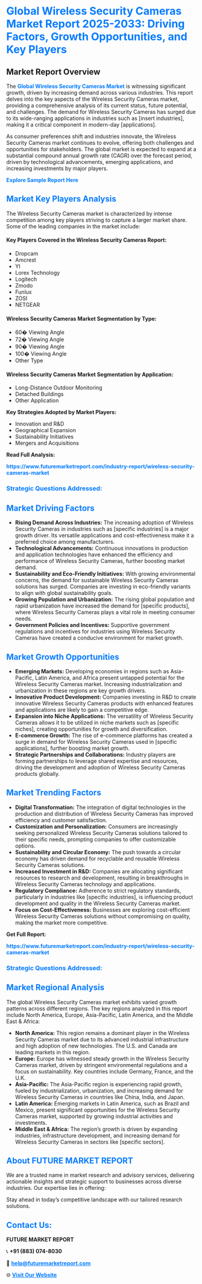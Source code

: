 <h1 style="color: #007BFF;">Global Wireless Security Cameras Market Report 2025-2033: Driving Factors, Growth Opportunities, and Key Players</h1>

<section id="overview">
<h2>Market Report Overview</h2>
<p>The <a href="https://www.futuremarketreport.com/industry-report/wireless-security-cameras-market" style="color: #007BFF; text-decoration: none;"><strong>Global Wireless Security Cameras Market</strong></a> is witnessing significant growth, driven by increasing demand across various industries. This report delves into the key aspects of the Wireless Security Cameras market, providing a comprehensive analysis of its current status, future potential, and challenges. The demand for Wireless Security Cameras has surged due to its wide-ranging applications in industries such as [insert industries], making it a critical component in modern-day [applications].</p>
<p>As consumer preferences shift and industries innovate, the Wireless Security Cameras market continues to evolve, offering both challenges and opportunities for stakeholders. The global market is expected to expand at a substantial compound annual growth rate (CAGR) over the forecast period, driven by technological advancements, emerging applications, and increasing investments by major players.</p>
</section>

<section id="overview">
<p><a href="https://www.futuremarketreport.com/request-sample/reportId=87611" style="color: #007BFF; text-decoration: none;"><strong>Explore Sample Report Here</strong></a></p>
</section>

<section id="key-players">
<h2 style="color: #007BFF;">Market Key Players Analysis</h2>
<p>The Wireless Security Cameras market is characterized by intense competition among key players striving to capture a larger market share. Some of the leading companies in the market include:</p>
<h4>Key Players Covered in the Wireless Security Cameras Report:</h4>
<ul><li>Dropcam</li><li>Amcrest</li><li>YI</li><li>Lorex Technology</li><li>Logitech</li><li>Zmodo</li><li>Funlux</li><li>ZOSI</li><li>NETGEAR</li></ul>
<h4>Wireless Security Cameras Market Segmentation by Type:</h4>
<ul><li>60� Viewing Angle</li><li>72� Viewing Angle</li><li>90� Viewing Angle</li><li>100� Viewing Angle</li><li>Other Type</li></ul>

<h4>Wireless Security Cameras Market Segmentation by Application:</h4>
<ul><li>Long-Distance Outdoor Monitoring</li><li>Detached Buildings</li><li>Other Application</li></ul>
<p><strong>Key Strategies Adopted by Market Players:</strong></p>
<ul>
<li>Innovation and R&D</li>
<li>Geographical Expansion</li>
<li>Sustainability Initiatives</li>
<li>Mergers and Acquisitions</li>
</ul>
</section>

<section>
<p><strong>Read Full Analysis: </strong></p><a href="https://www.futuremarketreport.com/industry-report/wireless-security-cameras-market" style="color: #007BFF; text-decoration: none;"><strong>https://www.futuremarketreport.com/industry-report/wireless-security-cameras-market</strong></a>
<h3 style="color: #007BFF;">Strategic Questions Addressed:</h3>
</section>

<section id="driving-factors">
<h2 style="color: #007BFF;">Market Driving Factors</h2>
<ul>
<li><strong>Rising Demand Across Industries:</strong> The increasing adoption of Wireless Security Cameras in industries such as [specific industries] is a major growth driver. Its versatile applications and cost-effectiveness make it a preferred choice among manufacturers.</li>
<li><strong>Technological Advancements:</strong> Continuous innovations in production and application technologies have enhanced the efficiency and performance of Wireless Security Cameras, further boosting market demand.</li>
<li><strong>Sustainability and Eco-Friendly Initiatives:</strong> With growing environmental concerns, the demand for sustainable Wireless Security Cameras solutions has surged. Companies are investing in eco-friendly variants to align with global sustainability goals.</li>
<li><strong>Growing Population and Urbanization:</strong> The rising global population and rapid urbanization have increased the demand for [specific products], where Wireless Security Cameras plays a vital role in meeting consumer needs.</li>
<li><strong>Government Policies and Incentives:</strong> Supportive government regulations and incentives for industries using Wireless Security Cameras have created a conducive environment for market growth.</li>
</ul>
</section>

<section id="growth-opportunities">
<h2 style="color: #007BFF;">Market Growth Opportunities</h2>
<ul>
<li><strong>Emerging Markets:</strong> Developing economies in regions such as Asia-Pacific, Latin America, and Africa present untapped potential for the Wireless Security Cameras market. Increasing industrialization and urbanization in these regions are key growth drivers.</li>
<li><strong>Innovative Product Development:</strong> Companies investing in R&D to create innovative Wireless Security Cameras products with enhanced features and applications are likely to gain a competitive edge.</li>
<li><strong>Expansion into Niche Applications:</strong> The versatility of Wireless Security Cameras allows it to be utilized in niche markets such as [specific niches], creating opportunities for growth and diversification.</li>
<li><strong>E-commerce Growth:</strong> The rise of e-commerce platforms has created a surge in demand for Wireless Security Cameras used in [specific applications], further boosting market growth.</li>
<li><strong>Strategic Partnerships and Collaborations:</strong> Industry players are forming partnerships to leverage shared expertise and resources, driving the development and adoption of Wireless Security Cameras products globally.</li>
</ul>
</section>

<section id="trending-factors">
<h2 style="color: #007BFF;">Market Trending Factors</h2>
<ul>
<li><strong>Digital Transformation:</strong> The integration of digital technologies in the production and distribution of Wireless Security Cameras has improved efficiency and customer satisfaction.</li>
<li><strong>Customization and Personalization:</strong> Consumers are increasingly seeking personalized Wireless Security Cameras solutions tailored to their specific needs, prompting companies to offer customizable options.</li>
<li><strong>Sustainability and Circular Economy:</strong> The push towards a circular economy has driven demand for recyclable and reusable Wireless Security Cameras solutions.</li>
<li><strong>Increased Investment in R&D:</strong> Companies are allocating significant resources to research and development, resulting in breakthroughs in Wireless Security Cameras technology and applications.</li>
<li><strong>Regulatory Compliance:</strong> Adherence to strict regulatory standards, particularly in industries like [specific industries], is influencing product development and quality in the Wireless Security Cameras market.</li>
<li><strong>Focus on Cost-Effectiveness:</strong> Businesses are exploring cost-efficient Wireless Security Cameras solutions without compromising on quality, making the market more competitive.</li>
</ul>
</section>

<section>
<p><strong>Get Full Report: </strong></p><a href="https://www.futuremarketreport.com/industry-report/wireless-security-cameras-market" style="color: #007BFF; text-decoration: none;"><strong>https://www.futuremarketreport.com/industry-report/wireless-security-cameras-market</strong></a>
<h3 style="color: #007BFF;">Strategic Questions Addressed:</h3>
</section>


<section id="regional-analysis">
<h2 style="color: #007BFF;">Market Regional Analysis</h2>
<p>The global Wireless Security Cameras market exhibits varied growth patterns across different regions. The key regions analyzed in this report include North America, Europe, Asia-Pacific, Latin America, and the Middle East & Africa:</p>
<ul>
<li><strong>North America:</strong> This region remains a dominant player in the Wireless Security Cameras market due to its advanced industrial infrastructure and high adoption of new technologies. The U.S. and Canada are leading markets in this region.</li>
<li><strong>Europe:</strong> Europe has witnessed steady growth in the Wireless Security Cameras market, driven by stringent environmental regulations and a focus on sustainability. Key countries include Germany, France, and the U.K.</li>
<li><strong>Asia-Pacific:</strong> The Asia-Pacific region is experiencing rapid growth, fueled by industrialization, urbanization, and increasing demand for Wireless Security Cameras in countries like China, India, and Japan.</li>
<li><strong>Latin America:</strong> Emerging markets in Latin America, such as Brazil and Mexico, present significant opportunities for the Wireless Security Cameras market, supported by growing industrial activities and investments.</li>
<li><strong>Middle East & Africa:</strong> The region’s growth is driven by expanding industries, infrastructure development, and increasing demand for Wireless Security Cameras in sectors like [specific sectors].</li>
</ul>
</section>

<footer>
<h2 style="color: #007BFF;">About FUTURE MARKET REPORT</h2>
<p>We are a trusted name in market research and advisory services, delivering actionable insights and strategic support to businesses across diverse industries. Our expertise lies in offering:</p>

<p>Stay ahead in today’s competitive landscape with our tailored research solutions.</p>

<h2 style="color: #007BFF;">Contact Us:</h2>
<p><strong>FUTURE MARKET REPORT</strong></p>
<p>📞 <strong>+91 (883) 074-8030</strong></p>
<p>📧 <strong><a href="mailto:help@futuremarketreport.com" style="color: #007BFF;">help@futuremarketreport.com</a></strong></p>
<p>🌐 <strong><a href="https://www.futuremarketreport.com/" style="color: #007BFF;">Visit Our Website</a></strong></p>
</footer>